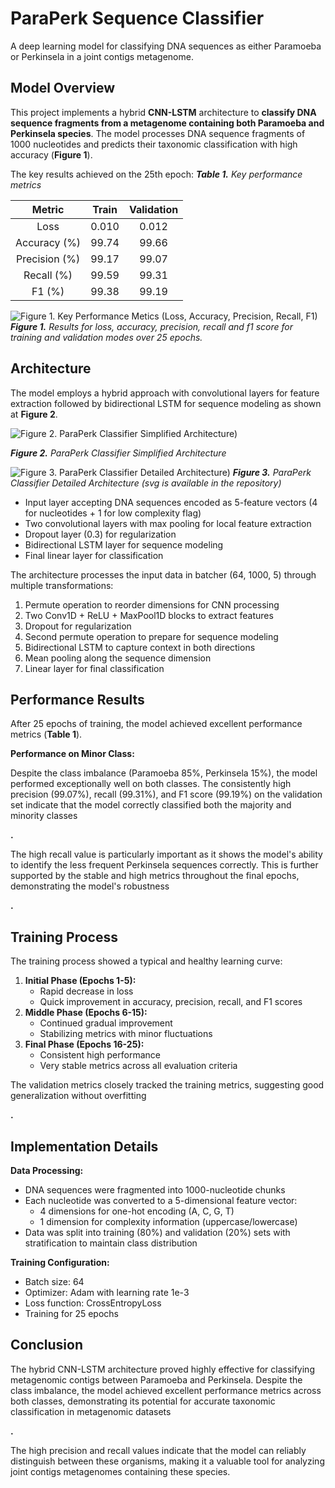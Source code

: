 # ParaPerk Sequence Classifier

A deep learning model for classifying DNA sequences as either Paramoeba or Perkinsela in a joint contigs metagenome.

## Model Overview

This project implements a hybrid **CNN-LSTM** architecture to **classify DNA sequence fragments from a metagenome containing both Paramoeba and Perkinsela species**. The model processes DNA sequence fragments of 1000 nucleotides and predicts their taxonomic classification with high accuracy (**Figure 1**).

The key results achieved on the 25th epoch:
***Table 1.*** *Key performance metrics*

|    Metric    | Train | Validation |
| :-----------: | :---: | :--------: |
|     Loss     | 0.010 |   0.012   |
| Accuracy (%) | 99.74 |   99.66   |
| Precision (%) | 99.17 |   99.07   |
|  Recall (%)  | 99.59 |   99.31   |
|    F1 (%)    | 99.38 |   99.19   |

![Figure 1. Key Performance Metics (Loss, Accuracy, Precision, Recall, F1)](files/Metrics.png "Key Performance Metics")  
***Figure 1.*** *Results for loss, accuracy, precision, recall and f1 score for training and validation modes over 25 epochs.*

## Architecture

The model employs a hybrid approach with convolutional layers for feature extraction followed by bidirectional LSTM for sequence modeling as shown at **Figure 2**.

![Figure 2. ParaPerk Classifier Simplified Architecture)](files/simplified_architecture.svg "ParaPerk Classifier Simplified Architecture") 

***Figure 2.*** *ParaPerk Classifier Simplified Architecture*

![Figure 3. ParaPerk Classifier Detailed Architecture)](files/detailed_architecture.svg "ParaPerk Classifier Detailed Architecture") ***Figure 3.*** *ParaPerk Classifier Detailed Architecture (svg is available in the repository)*

* Input layer accepting DNA sequences encoded as 5-feature vectors (4 for nucleotides + 1 for low complexity flag)
* Two convolutional layers with max pooling for local feature extraction
* Dropout layer (0.3) for regularization
* Bidirectional LSTM layer for sequence modeling
* Final linear layer for classification

The architecture processes the input data in batcher (64, 1000, 5) through multiple transformations:

1. Permute operation to reorder dimensions for CNN processing
2. Two Conv1D + ReLU + MaxPool1D blocks to extract features
3. Dropout for regularization
4. Second permute operation to prepare for sequence modeling
5. Bidirectional LSTM to capture context in both directions
6. Mean pooling along the sequence dimension
7. Linear layer for final classification

## Performance Results

After 25 epochs of training, the model achieved excellent performance metrics (**Table 1**).

**Performance on Minor Class:**

Despite the class imbalance (Paramoeba 85%, Perkinsela 15%), the model
performed exceptionally well on both classes. The consistently high
precision (99.07%), recall (99.31%), and F1 score (99.19%) on the
validation set indicate that the model correctly classified both the
majority and minority classes

**.**

The high recall value is particularly important as it
shows the model's ability to identify the less frequent Perkinsela
sequences correctly. This is further supported by the stable and high
metrics throughout the final epochs, demonstrating the model's
robustness

**.**

## Training Process

The training process showed a typical and healthy learning curve:

1. **Initial Phase (Epochs 1-5):**
   * Rapid decrease in loss
   * Quick improvement in accuracy, precision, recall, and F1 scores
2. **Middle Phase (Epochs 6-15):**
   * Continued gradual improvement
   * Stabilizing metrics with minor fluctuations
3. **Final Phase (Epochs 16-25):**
   * Consistent high performance
   * Very stable metrics across all evaluation criteria

The validation metrics closely tracked the training metrics, suggesting good generalization without overfitting

**.**

## Implementation Details

**Data Processing:**

* DNA sequences were fragmented into 1000-nucleotide chunks
* Each nucleotide was converted to a 5-dimensional feature vector:
  * 4 dimensions for one-hot encoding (A, C, G, T)
  * 1 dimension for complexity information (uppercase/lowercase)
* Data was split into training (80%) and validation (20%) sets with stratification to maintain class distribution

**Training Configuration:**

* Batch size: 64
* Optimizer: Adam with learning rate 1e-3
* Loss function: CrossEntropyLoss
* Training for 25 epochs

## Conclusion

The hybrid CNN-LSTM architecture proved highly effective
 for classifying metagenomic contigs between Paramoeba and Perkinsela.
Despite the class imbalance, the model achieved excellent performance
metrics across both classes, demonstrating its potential for accurate
taxonomic classification in metagenomic datasets

**.**

The high precision and recall values indicate that the
model can reliably distinguish between these organisms, making it a
valuable tool for analyzing joint contigs metagenomes containing these
species.
